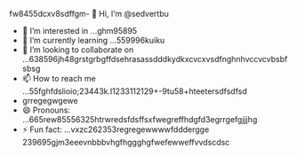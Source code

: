 fw8455dcxv8sdffgm- 👋 Hi, I’m @sedvertbu
- 👀 I’m interested in ...ghm95895
- 🌱 I’m currently learning ...559996kuiku
- 💞️ I’m looking to collaborate on ...638596jh48grstgrbgffdsehrasassdddkydkxcvcxvsdfnghnhvccvcvbsbfsbsg
- 📫 How to reach me ...55fghfdslioio;23443k.l1233112129+-9tu58+hteetersdfsdfsd
- grregegwgewe
- 😄 Pronouns: ...665rew85556325htrwredsfdsffsxfwegreffhdgfd3egrrgefgjjjhg
- ⚡ Fun fact: ...vxzc262353regregewwwwfdddergge
239695gjm3eeevnbbbvhgfhggghgfwefewweffvvdscdsc
<!---dfdsf87fsопоfgfdddsxgjjghgjf
sedvertbu/sedvertbu is a ✨ special ✨ repository because its `README.md` (t25his file55dd) acxxppears on your GitHub fddfdffdprofile.
You can click the Prevgr--rgereggreregf
xcvhg
